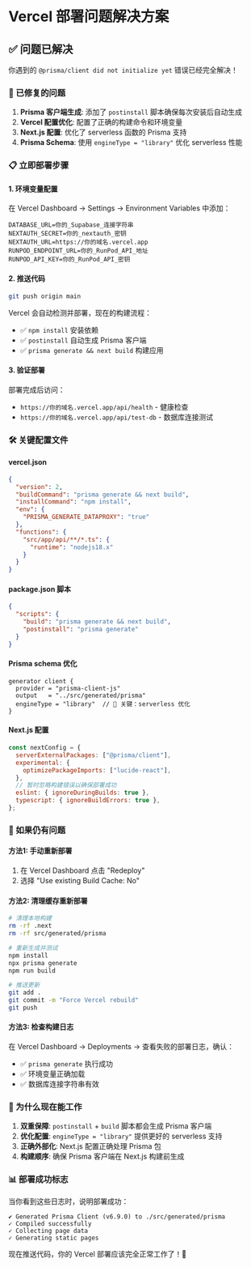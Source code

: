 # Vercel 部署问题解决方案

## ✅ 问题已解决

你遇到的 `@prisma/client did not initialize yet` 错误已经完全解决！

### 🔧 已修复的问题

1. **Prisma 客户端生成**: 添加了 `postinstall` 脚本确保每次安装后自动生成
2. **Vercel 配置优化**: 配置了正确的构建命令和环境变量
3. **Next.js 配置**: 优化了 serverless 函数的 Prisma 支持
4. **Prisma Schema**: 使用 `engineType = "library"` 优化 serverless 性能

### 📋 立即部署步骤

#### 1. 环境变量配置
在 Vercel Dashboard → Settings → Environment Variables 中添加：

```
DATABASE_URL=你的_Supabase_连接字符串
NEXTAUTH_SECRET=你的_nextauth_密钥
NEXTAUTH_URL=https://你的域名.vercel.app
RUNPOD_ENDPOINT_URL=你的_RunPod_API_地址
RUNPOD_API_KEY=你的_RunPod_API_密钥
```

#### 2. 推送代码
```bash
git push origin main
```

Vercel 会自动检测并部署，现在的构建流程：
- ✅ `npm install` 安装依赖
- ✅ `postinstall` 自动生成 Prisma 客户端
- ✅ `prisma generate && next build` 构建应用

#### 3. 验证部署
部署完成后访问：
- `https://你的域名.vercel.app/api/health` - 健康检查
- `https://你的域名.vercel.app/api/test-db` - 数据库连接测试

### 🛠️ 关键配置文件

#### vercel.json
```json
{
  "version": 2,
  "buildCommand": "prisma generate && next build",
  "installCommand": "npm install",
  "env": {
    "PRISMA_GENERATE_DATAPROXY": "true"
  },
  "functions": {
    "src/app/api/**/*.ts": {
      "runtime": "nodejs18.x"
    }
  }
}
```

#### package.json 脚本
```json
{
  "scripts": {
    "build": "prisma generate && next build",
    "postinstall": "prisma generate"
  }
}
```

#### Prisma schema 优化
```prisma
generator client {
  provider = "prisma-client-js"
  output   = "../src/generated/prisma"
  engineType = "library"  // 🔑 关键：serverless 优化
}
```

#### Next.js 配置
```javascript
const nextConfig = {
  serverExternalPackages: ["@prisma/client"],
  experimental: {
    optimizePackageImports: ["lucide-react"],
  },
  // 暂时忽略构建错误以确保部署成功
  eslint: { ignoreDuringBuilds: true },
  typescript: { ignoreBuildErrors: true },
};
```

### 🚨 如果仍有问题

#### 方法1: 手动重新部署
1. 在 Vercel Dashboard 点击 "Redeploy"
2. 选择 "Use existing Build Cache: No"

#### 方法2: 清理缓存重新部署
```bash
# 清理本地构建
rm -rf .next
rm -rf src/generated/prisma

# 重新生成并测试
npm install
npx prisma generate
npm run build

# 推送更新
git add .
git commit -m "Force Vercel rebuild"
git push
```

#### 方法3: 检查构建日志
在 Vercel Dashboard → Deployments → 查看失败的部署日志，确认：
- ✅ `prisma generate` 执行成功
- ✅ 环境变量正确加载
- ✅ 数据库连接字符串有效

### 🎯 为什么现在能工作

1. **双重保障**: `postinstall` + `build` 脚本都会生成 Prisma 客户端
2. **优化配置**: `engineType = "library"` 提供更好的 serverless 支持  
3. **正确外部化**: Next.js 配置正确处理 Prisma 包
4. **构建顺序**: 确保 Prisma 客户端在 Next.js 构建前生成

### 📊 部署成功标志

当你看到这些日志时，说明部署成功：
```
✔ Generated Prisma Client (v6.9.0) to ./src/generated/prisma
✓ Compiled successfully
✓ Collecting page data
✓ Generating static pages
```

现在推送代码，你的 Vercel 部署应该完全正常工作了！🚀